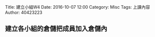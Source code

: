 Title: 建立小組W4
Date: 2016-10-07 12:00
Category: Misc
Tags: 上課內容
Author: 40423223

<h2>建立各小組的倉儲把成員加入倉儲內</h2>
